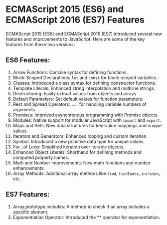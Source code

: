 # ECMAScript 2015 (ES6) and ECMAScript 2016 (ES7) Features

ECMAScript 2015 (ES6) and ECMAScript 2016 (ES7) introduced several new features and improvements to JavaScript. Here are some of the key features from these two versions:

## ES6 Features:

1. Arrow Functions: Concise syntax for defining functions.
2. Block-Scoped Declarations: `let` and `const` for block-scoped variables.
3. Classes: Introduced a class syntax for defining constructor functions.
4. Template Literals: Enhanced string interpolation and multiline strings.
5. Destructuring: Easily extract values from objects and arrays.
6. Default Parameters: Set default values for function parameters.
7. Rest and Spread Operators: `...` for handling variable numbers of arguments.
8. Promises: Improved asynchronous programming with Promise objects.
9. Modules: Native support for modular JavaScript with `import` and `export`.
10. Maps and Sets: New data structures for key-value mappings and unique values.
11. Iterators and Generators: Enhanced looping and custom iteration.
12. Symbol: Introduced a new primitive data type for unique values.
13. For...of Loop: Simplified iteration over iterable objects.
14. Enhanced Object Literals: Shorthand for defining methods and computed property names.
15. Math and Number Improvements: New math functions and number enhancements.
16. Array Methods: Additional array methods like `find`, `findIndex`, `includes`, etc.

## ES7 Features:

1. Array.prototype.includes: A method to check if an array includes a specific element.
2. Exponentiation Operator: Introduced the ** operator for exponentiation.